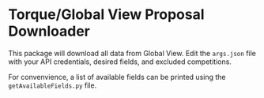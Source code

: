 # Torque/Global View Proposal Downloader

This package will download all data from Global View. Edit the `args.json` file with your API credentials, desired fields, and excluded competitions.

For convenvience, a list of available fields can be printed using the `getAvailableFields.py` file.